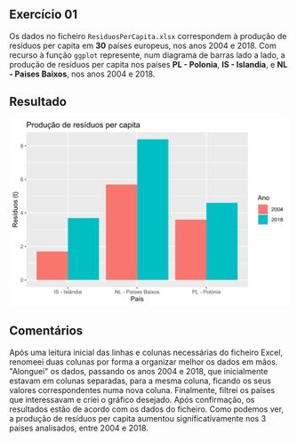 ## Exercício 01

Os dados no ficheiro `ResiduosPerCapita.xlsx` correspondem à produção de resíduos per capita em **30** países europeus, nos anos 2004 e 2018.
Com recurso à função `ggplot` represente, num diagrama de barras lado a lado, a produção de resíduos per capita nos países **PL - Polonia**, **IS - Islandia**, e **NL - Paises Baixos**, nos anos 2004 e 2018.

## Resultado

<img src="output.svg" alt="Output" width="600"/>

## Comentários

Após uma leitura inicial das linhas e colunas necessárias do ficheiro Excel, renomeei duas colunas por forma a organizar melhor os dados em mãos.
"Alonguei" os dados, passando os anos 2004 e 2018, que inicialmente estavam em colunas separadas, para a mesma coluna, ficando os seus valores correspondentes numa nova coluna.
Finalmente, filtrei os países que interessavam e criei o gráfico desejado. Após confirmação, os resultados estão de acordo com os dados do ficheiro. Como podemos ver, a produção de resíduos per capita aumentou significativamente nos 3 países analisados, entre 2004 e 2018.
